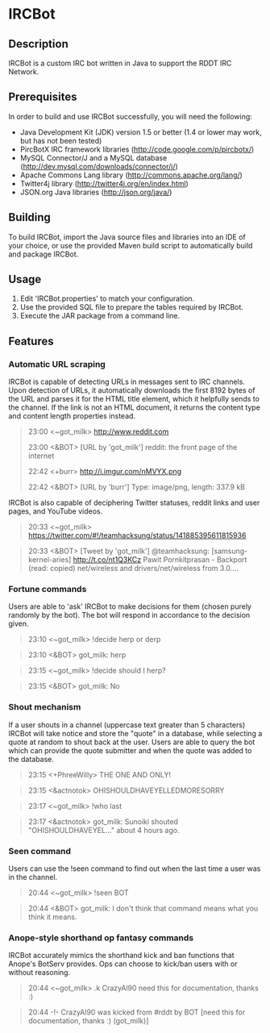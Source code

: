 IRCBot
======

Description
-----------

IRCBot is a custom IRC bot written in Java to support the RDDT IRC Network.

Prerequisites
-------------

In order to build and use IRCBot successfully, you will need the following:

* Java Development Kit (JDK) version 1.5 or better (1.4 or lower may work, but has not been tested)
* PircBotX IRC framework libraries (http://code.google.com/p/pircbotx/)
* MySQL Connector/J and a MySQL database (http://dev.mysql.com/downloads/connector/j/)
* Apache Commons Lang library (http://commons.apache.org/lang/)
* Twitter4j library (http://twitter4j.org/en/index.html)
* JSON.org Java libraries (http://json.org/java/)

Building
--------

To build IRCBot, import the Java source files and libraries into an IDE of your choice, or use the provided Maven build script to automatically build and package IRCBot.

Usage
-----

1. Edit 'IRCBot.properties' to match your configuration.
2. Use the provided SQL file to prepare the tables required by IRCBot.
3. Execute the JAR package from a command line.

Features
--------

### Automatic URL scraping

IRCBot is capable of detecting URLs in messages sent to IRC channels. Upon detection of URLs, it automatically downloads the first 8192 bytes of the URL and parses it for the HTML title element, which it helpfully sends to the channel. If the link is not an HTML document, it returns the content type and content length properties instead.

> 23:00 <~got_milk> http://www.reddit.com
>
> 23:00 <&BOT> [URL by 'got_milk'] reddit: the front page of the internet
>
> 22:42 <+burr> http://i.imgur.com/nMVYX.png
>
> 22:42 <&BOT> [URL by 'burr'] Type: image/png, length: 337.9 kB

IRCBot is also capable of deciphering Twitter statuses, reddit links and user pages, and YouTube videos.

> 20:33 <~got_milk> https://twitter.com/#!/teamhacksung/status/141885395611815936

> 20:33 <&BOT> [Tweet by 'got_milk'] @teamhacksung: [samsung-kernel-aries] http://t.co/nt1Q3KCz Pawit Pornkitprasan - Backport (read: copied) net/wireless and drivers/net/wireless from 3.0....

### Fortune commands

Users are able to 'ask' IRCBot to make decisions for them (chosen purely randomly by the bot). The bot will respond in accordance to the decision given.

> 23:10 <~got_milk> !decide herp or derp

> 23:10 <&BOT> got_milk: herp

> 23:15 <~got_milk> !decide should I herp?

> 23:15 <&BOT> got_milk: No

### Shout mechanism

If a user shouts in a channel (uppercase text greater than 5 characters) IRCBot will take notice and store the "quote" in a database, while selecting a quote at random to shout back at the user. Users are able to query the bot which can provide the quote submitter and when the quote was added to the database.

> 23:15 <+PhreeWilly> THE ONE AND ONLY!

> 23:15 <&actnotok> OHISHOULDHAVEYELLEDMORESORRY

> 23:17 <~got_milk> !who last

> 23:17 <&actnotok> got_milk: Sunoiki shouted "OHISHOULDHAVEYEL..." about 4 hours ago.

### Seen command

Users can use the !seen command to find out when the last time a user was in the channel.

> 20:44 <~got_milk> !seen BOT

> 20:44 <&BOT> got_milk: I don't think that command means what you think it means.

### Anope-style shorthand op fantasy commands

IRCBot accurately mimics the shorthand kick and ban functions that Anope's BotServ provides. Ops can choose to kick/ban users with or without reasoning.

> 20:44 <~got_milk> .k CrazyAl90 need this for documentation, thanks :)

> 20:44 -!- CrazyAl90 was kicked from #rddt by BOT [need this for documentation, thanks :) (got_milk)]